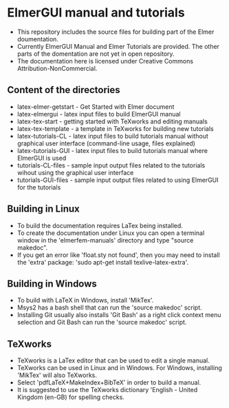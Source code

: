 ElmerGUI manual and tutorials
=============================

* This repository includes the source files for building part of the Elmer doumentation.
* Currently ElmerGUI Manual and Elmer Tutorials are provided.  The other parts of the domentation are not yet in open repository.
* The documentation here is licensed under Creative Commons Attribution-NonCommercial.

Content of the directories
--------------------------

* latex-elmer-getstart - Get Started with Elmer document
* latex-elmergui - latex input files to build ElmerGUI manual
* latex-tex-start - getting started with TeXworks and editing manuals
* latex-tex-template - a template in TeXworks for building new tutorials
* latex-tutorials-CL - latex input files to build tutorials manual without graphical user interface (command-line usage, files explained)
* latex-tutorials-GUI - latex input files to build tutorials manual where ElmerGUI is used
* tutorials-CL-files - sample input output files related to the tutorials wihout using the graphical user interface 
* tutorials-GUI-files - sample input output files related to using ElmerGUI for the tutorials

Building in Linux
-----------------

- To build the documentation requires LaTex being installed.
- To create the documentation under Linux you can open a terminal window in the 'elmerfem-manuals' directory and type "source makedoc".
- If you get an error like 'float.sty not found', then you may need to install the 'extra' package:   'sudo apt-get install texlive-latex-extra'.

Building in Windows
-------------------

- To build with LaTeX in Windows, install 'MikTex'.
- Msys2 has a bash shell that can run the 'source makedoc' script.
- Installing Git usually also installs 'Git Bash' as a right click context menu selection and Git Bash can run the 'source makedoc' script.

TeXworks
--------

- TeXworks is a LaTex editor that can be used to edit a single manual.
- TeXworks can be used in Linux and in Windows.  For Windows, installing 'MikTex' will also TeXworks.
- Select 'pdfLaTeX+MakeIndex+BibTeX' in order to build a manual.
- It is suggested to use the TeXworks dictionary 'English - United Kingdom (en-GB) for spelling checks.

